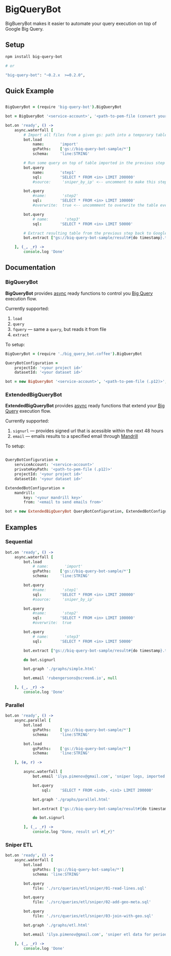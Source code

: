 # BigQueryBot

BigBueryBot makes it easier to automate your query execution on top of Google Big Query.

## Setup

``` Bash
npm install big-query-bot

# or

"big-query-bot": "~0.2.x  >=0.2.0",

```

## Quick Example


``` CoffeeScript

BigQueryBot = (require 'big-query-bot').BigQueryBot

bot = BigQueryBot '<service-account>', '<path-to-pem-file (convert your .p12 to .pem following https://cloud.google.com/storage/docs/authentication)>', { projectId: <projectId>, datasetId: <datasetId> }

bot.on 'ready', () ->
    async.waterfall [
        # Import all files from a given gs: path into a temporary table with name `import`
        bot.load
            name:       'import'
            gsPaths:    ['gs://biq-query-bot-sample/*']
            schema:     'line:STRING'

        # Run some query on top of table imported in the previous step
        bot.query
            name:       'step1'
            sql:        'SELECT * FROM <in> LIMIT 200000'
            #source:     'sniper_by_ip' <-- uncomment to make this step use a different table instead the one created at the previoud step

        bot.query
            #name:       'step2'
            sql:        'SELECT * FROM <in> LIMIT 100000'
            #overwrite:  true <-- uncommment to overwrite the table even if already exists

        bot.query
            # name:       'step3'
            sql:        'SELECT * FROM <in> LIMIT 50000'

        # Extract resulting table from the previous step back to Google Cloud Storage
        bot.extract ["gs://biq-query-bot-sample/result#{do timestamp}.tsv.gz"]

    ], (_, _r) ->
        console.log 'Done'
```

## Documentation

### BigQueryBot

**BigQueryBot** provides [async](https://github.com/caolan/async) ready functions to control you [Big Query](https://cloud.google.com/bigquery/) execution flow.

Currently supported:

1. `load`
1. `query`
1. `fquery` — same a `query`, but reads it from file
1. `extract`

To setup:

```CoffeeScript
BigQueryBot = (require './big_query_bot.coffee').BigQueryBot

QueryBotConfiguration =
    projectId: '<your project id>'
    datasetId: '<your dataset id>'

bot = new BigQueryBot '<service-account>', '<path-to-pem-file (.p12)>', QueryBotConfiguration
```

### ExtendedBigQueryBot

**ExtendedBigQueryBot** provides [async](https://github.com/caolan/async) ready functions that extend your [Big Query](https://cloud.google.com/bigquery/) execution flow.

Currently supported:

1. `signurl` — provides signed url that is acessible within the next 48 hours
1. `email` — emails results to a specified email through [Mandrill](https://mandrillapp.com)

To setup:

```CoffeeScript

QueryBotConfiguration =
    serviceAccount: '<service-account>'
    privateKeyPath: '<path-to-pem-file (.p12)>'
    projectId: '<your project id>'
    datasetId: '<your dataset id>'

ExtendedBotConfiguration =
    mandrill:
        key: '<your mandrill key>'
        from: '<email to send emails from>'

bot = new ExtendedBigQueryBot QueryBotConfiguration, ExtendedBotConfiguration
```

## Examples

### Sequential

``` CoffeeScript
bot.on 'ready', () ->
    async.waterfall [
        bot.load
            # name:       'import'
            gsPaths:    ['gs://biq-query-bot-sample/*']
            schema:     'line:STRING'

        bot.query
            #name:       'step1'
            sql:        'SELECT * FROM <in> LIMIT 200000'
            #source:     'sniper_by_ip'

        bot.query
            #name:       'step2'
            sql:        'SELECT * FROM <in> LIMIT 100000'
            #overwrite:  true

        bot.query
            # name:       'step3'
            sql:        'SELECT * FROM <in> LIMIT 50000'

        bot.extract ["gs://biq-query-bot-sample/result#{do timestamp}.tsv.gz"]

        do bot.signurl

        bot.graph './graphs/simple.html'

        bot.email 'rubengersons@screen6.io', null

    ], (_, _r) ->
        console.log 'Done'
```

### Parallel

``` CoffeeScript
bot.on 'ready', () ->
    async.parallel [
        bot.load
            gsPaths:    ['gs://biq-query-bot-sample/*']
            schema:     'line:STRING'

        bot.load
            gsPaths:    ['gs://biq-query-bot-sample/*']
            schema:     'line:STRING'

    ], (e, r) ->

        async.waterfall [
            bot.email 'ilya.pimenov@gmail.com', 'sniper logs, imported from gs://', r

            bot.query
                sql:    'SELECT * FROM <in0>, <in1> LIMIT 200000'

            bot.graph './graphs/parallel.html'

            bot.extract ["gs://biq-query-bot-sample/result#{do timestamp}.tsv.gz"]

            do bot.signurl

        ], (_, _r) ->
            console.log "Done, result url #{_r}"
```

### Sniper ETL

``` CoffeeScript
bot.on 'ready', () ->
    async.waterfall [
        bot.load
            gsPaths: ['gs://biq-query-bot-sample/*']
            schema: 'line:STRING'

        bot.query
            file: './src/queries/etl/sniper/01-read-lines.sql'

        bot.query
            file: './src/queries/etl/sniper/02-add-geo-meta.sql'

        bot.query
            file: './src/queries/etl/sniper/03-join-with-geo.sql'

        bot.graph './graphs/etl.html'

        bot.email 'ilya.pimenov@gmail.com', 'sniper etl data for period 10-11.2014 ...'

    ], (_, _r) ->
        console.log 'Done'
```

